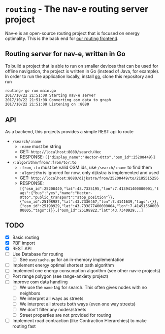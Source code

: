 # `routing` - The nav-e routing server project

Nav-e is an open-source routing project that is focused on energy optimality. 
This is the back end for [our routing frontend](https://github.com/nav-e/nav-e). 

## Routing server for nav-e, written in Go

To build a project that is able to run on smaller devices that can be used for offline navigation, 
the project is written in Go (instead of Java, for example). In order to run the application locally,
install [go](https://golang.org/), clone this repository and run

```zsh
routing> go run main.go
2017/10/22 21:51:08 Starting nav-e server
2017/10/22 21:51:08 Converting osm data to graph
2017/10/22 21:51:08 Listening on :8080
```

## API

As a backend, this projects provides a simple REST api to route

- `/search/:name`
  - `:name` must be string
  - GET: `http://localhost:8080/search/Hec`
  - RESPONSE: `[{"display_name":"Hector-Otto","osm_id":25200449}]`
- `/:algorithm/from/:from/to/:to`
  - `:from`, `:to` must be valid OSM ids, use `/search/:name` to find them
  - `:algorithm` is ignored for now, only dijkstra is implemented and used
  - GET: `http://localhost:8080/dijkstra/from/25200449/to/2185515256`
  - RESPONSE: `[{"osm_id":25200449,"lat":43.7335195,"lon":7.413941400000001,"tags":{"bus":"yes","name":"Hector-Otto","public_transport":"stop_position"}},{"osm_id":25198987,"lat":43.7336467,"lon":7.4141639,"tags":{}},{"osm_id":25198929,"lat":43.733877400000004,"lon":7.4145156000000005,"tags":{}},{"osm_id":25198922,"lat":43.7340929...]
`

## TODO

- [x] Basic routing
- [x] PBF import
- [x] REST API
- [ ] Use Database for routing
  - [ ] See `osm/cache.go` for an in-memory implementation
- [ ] Implement energy optimal shortest path algorithm
- [ ] Implement one energy consumption algorithm (see other nav-e projects)
- [ ] Port range polygon (see range-anxiety project)
- [ ] Improve osm data handling
  - [ ] We use the `name` tag for search. This often gives nodes with no neighbors
  - [ ] We interpret all ways as streets
  - [ ] We interpret all streets both ways (even one way streets)
  - [ ] We don't filter any nodes/streets
  - [ ] Street properties are not provided for routing
- [ ] Implement road contraction (like Contraction Hierarchies) to make routing fast
